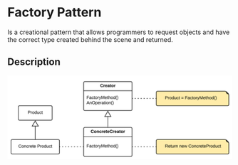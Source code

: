 # Factory Pattern
Is a creational pattern that allows programmers to request objects and have the correct type created behind the scene and returned.

## Description


<img src="Images/Factory_Pattern_diagram.png">


